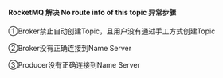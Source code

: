 #### RocketMQ 解决 No route info of this topic 异常步骤

①Broker禁止自动创建Topic，且用户没有通过手工方式创建Topic

②Broker没有正确连接到Name Server

③Producer没有正确连接到Name Server 